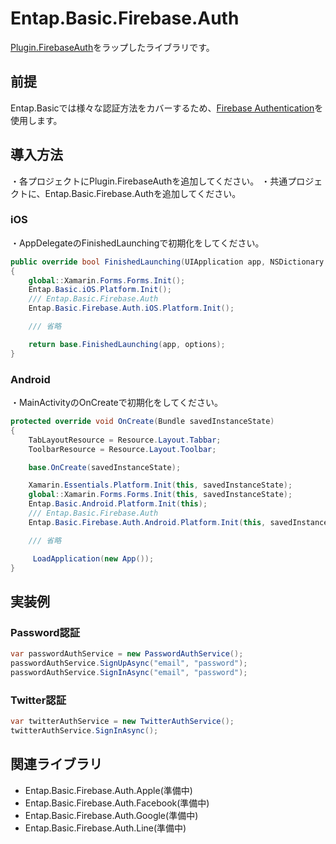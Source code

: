﻿# Entap.Basic.Firebase.Auth
[Plugin.FirebaseAuth](https://github.com/f-miyu/Plugin.FirebaseAuth)をラップしたライブラリです。

## 前提
Entap.Basicでは様々な認証方法をカバーするため、[Firebase Authentication](https://firebase.google.com/docs/auth?hl=ja)を使用します。

## 導入方法
・各プロジェクトにPlugin.FirebaseAuthを追加してください。
・共通プロジェクトに、Entap.Basic.Firebase.Authを追加してください。

### iOS
・AppDelegateのFinishedLaunchingで初期化をしてください。
```csharp
public override bool FinishedLaunching(UIApplication app, NSDictionary options)
{
    global::Xamarin.Forms.Forms.Init();
    Entap.Basic.iOS.Platform.Init();
    /// Entap.Basic.Firebase.Auth
    Entap.Basic.Firebase.Auth.iOS.Platform.Init();

	/// 省略

    return base.FinishedLaunching(app, options);
}
```

### Android
・MainActivityのOnCreateで初期化をしてください。
```csharp
protected override void OnCreate(Bundle savedInstanceState)
{
    TabLayoutResource = Resource.Layout.Tabbar;
    ToolbarResource = Resource.Layout.Toolbar;

    base.OnCreate(savedInstanceState);

    Xamarin.Essentials.Platform.Init(this, savedInstanceState);
    global::Xamarin.Forms.Forms.Init(this, savedInstanceState);
    Entap.Basic.Android.Platform.Init(this);
    /// Entap.Basic.Firebase.Auth
    Entap.Basic.Firebase.Auth.Android.Platform.Init(this, savedInstanceState);

	/// 省略

     LoadApplication(new App());
}
```


## 実装例
### Password認証
```csharp
var passwordAuthService = new PasswordAuthService();
passwordAuthService.SignUpAsync("email", "password");
passwordAuthService.SignInAsync("email", "password");
```

### Twitter認証
```csharp
var twitterAuthService = new TwitterAuthService();
twitterAuthService.SignInAsync();
```

## 関連ライブラリ
* Entap.Basic.Firebase.Auth.Apple(準備中) 
* Entap.Basic.Firebase.Auth.Facebook(準備中) 
* Entap.Basic.Firebase.Auth.Google(準備中) 
* Entap.Basic.Firebase.Auth.Line(準備中) 